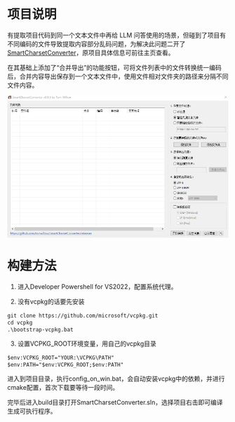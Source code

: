 # 项目说明

有提取项目代码到同一个文本文件中再给 LLM 问答使用的场景，但碰到了项目有不同编码的文件导致提取内容部分乱码问题，为解决此问题二开了 [SmartCharsetConverter](https://github.com/tomwillow/SmartCharsetConverter)，原项目具体信息可前往主页查看。

在其基础上添加了“合并导出”的功能按钮，可将文件列表中的文件转换统一编码后，合并内容导出保存到一个文本文件中，使用文件相对文件夹的路径来分隔不同文件内容。

![](snapshot\merger.png)

# 构建方法

1. 进入Developer Powershell for VS2022，配置系统代理。

2. 没有vcpkg的话要先安装
```
git clone https://github.com/microsoft/vcpkg.git
cd vcpkg
.\bootstrap-vcpkg.bat
```

3. 设置VCPKG_ROOT环境变量，用自己的vcpkg目录
```
$env:VCPKG_ROOT="YOUR:\VCPKG\PATH"
$env:PATH="$env:VCPKG_ROOT;$env:PATH"
```

进入到项目目录，执行config_on_win.bat，会自动安装vcpkg中的依赖，并进行cmake配置，首次下载要等待一段时间。

完毕后进入build目录打开SmartCharsetConverter.sln，选择项目右击即可编译生成可执行程序。